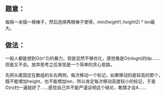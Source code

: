 ## 题意：

每隔一米插一根棒子，然后选择两根棒子使得，$min(height1,height2) * len$最大。

## 做法：

一般人都能想到O(n^2)的暴力，但是显然不够优化，感觉像是O(nlogn)的dp……但是又不会。放弃思考之后发现是一个简单的贪心思路。

先把头尾固定在数组的左右两侧，每次移动一个标记，如果移动的是较高的那个，既不能增加height，也不能增加len，所以肯定每次移动高度较小的标记，于是O(n)扫一遍就好了……感觉自己并不能严谨证明这个结论，敢猜才会A……